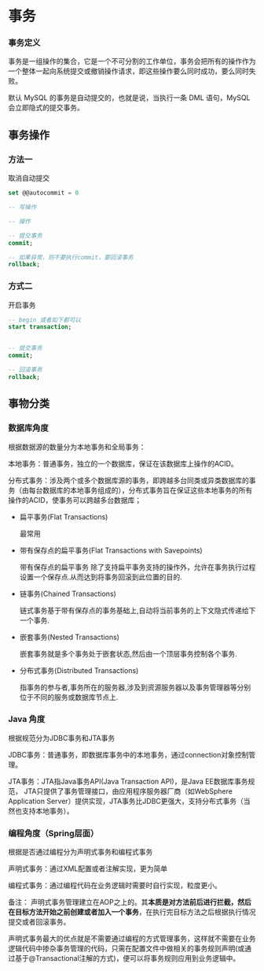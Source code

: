 # 事务

### 事务定义

事务是一组操作的集合，它是一个不可分割的工作单位，事务会把所有的操作作为一个整体一起向系统提交或撤销操作请求，即这些操作要么同时成功，要么同时失败。

默认 MySQL 的事务是自动提交的，也就是说，当执行一条 DML 语句，MySQL 会立即隐式的提交事务。

## 事务操作

### 方法一

取消自动提交

```sql
set @@autocommit = 0

-- 写操作

-- 操作

-- 提交事务
commit;

-- 如果异常，则不要执行commit，要回滚事务
rollback;
```

### 方式二

开启事务

```sql
-- begin 或者如下都可以
start transaction;


-- 提交事务
commit;

-- 回滚事务
rollback;
```

## 事物分类

### 数据库角度

根据数据源的数量分为本地事务和全局事务：

本地事务：普通事务，独立的一个数据库，保证在该数据库上操作的ACID。

分布式事务：涉及两个或多个数据库源的事务，即跨越多台同类或异类数据库的事务（由每台数据库的本地事务组成的），分布式事务旨在保证这些本地事务的所有操作的ACID，使事务可以跨越多台数据库；

- 扁平事务(Flat Transactions)

  最常用

- 带有保存点的扁平事务(Flat Transactions with Savepoints)

  带有保存点的扁平事务 除了支持扁平事务支持的操作外，允许在事务执行过程设置一个保存点.从而达到将事务回滚到此位置的目的.

- 链事务(Chained Transactions)

  链式事务基于带有保存点的事务基础上,自动将当前事务的上下文隐式传递给下一个事务.

- 嵌套事务(Nested Transactions)

  嵌套事务就是多个事务处于嵌套状态,然后由一个顶层事务控制各个事务.

- 分布式事务(Distributed Transactions)

  指事务的参与者,事务所在的服务器,涉及到资源服务器以及事务管理器等分别位于不同的服务或数据库节点上.




### Java 角度

根据规范分为JDBC事务和JTA事务

JDBC事务：普通事务，即数据库事务中的本地事务，通过connection对象控制管理。

JTA事务：JTA指Java事务API(Java Transaction API)，是Java EE数据库事务规范， JTA只提供了事务管理接口，由应用程序服务器厂商（如WebSphere Application Server）提供实现，JTA事务比JDBC更强大，支持分布式事务（当然也支持本地事务）。

 

### 编程角度（Spring层面）

根据是否通过编程分为声明式事务和编程式事务

声明式事务：通过XML配置或者注解实现，更为简单

编程式事务：通过编程代码在业务逻辑时需要时自行实现，粒度更小。



备注： 声明式事务管理建立在AOP之上的。其**本质是对方法前后进行拦截，然后在目标方法开始之前创建或者加入一个事务**，在执行完目标方法之后根据执行情况提交或者回滚事务。

声明式事务最大的优点就是不需要通过编程的方式管理事务，这样就不需要在业务逻辑代码中掺杂事务管理的代码，只需在配置文件中做相关的事务规则声明(或通过基于@Transactional注解的方式)，便可以将事务规则应用到业务逻辑中。

